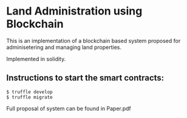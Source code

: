 # Land Administration using Blockchain
This is an implementation of a blockchain based system proposed for adminisetering and managing land properties.

Implemented in solidity.
## Instructions to start the smart contracts:
```
$ truffle develop
$ truffle migrate
```

Full proposal of system can be found in Paper.pdf 
